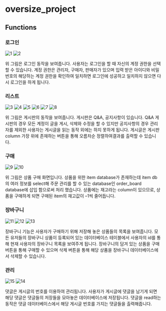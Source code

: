 # oversize_project

## Functions

### 로그인

 ![1](https://user-images.githubusercontent.com/29852523/29557820-3e435814-8765-11e7-8165-8a9293ce83ee.jpg)
![2](https://user-images.githubusercontent.com/29852523/29557990-bd49ed44-8765-11e7-8990-646252287756.jpg)

 위 그림은 로그인 동작을 보여줍니다. 사용자는 로그인을 할 때 자신의 계정 권한을 선택할 수 있습니다. 
 계정 권한은 관리자, 구매자, 판매자가 있으며 입력 받은 아이디와 비밀 번호의 해당하는 계정 권한을 확인하여 
 일치하면 로그인에 성공하고 일치하지 않으면 다시 로그인을 하게 됩니다.



### 리스트

![3](https://user-images.githubusercontent.com/29852523/29558067-fe546832-8765-11e7-8d30-3f18ae9b3130.jpg)
![4](https://user-images.githubusercontent.com/29852523/29558073-ffbde1c6-8765-11e7-8738-c61ef0655f70.jpg)
![5](https://user-images.githubusercontent.com/29852523/29558075-010dba9c-8766-11e7-8941-dd7cbf1b6e2a.jpg)
![6](https://user-images.githubusercontent.com/29852523/29558077-02387a9c-8766-11e7-99f6-41f4f8ef4e29.jpg)
![7](https://user-images.githubusercontent.com/29852523/29558079-0424de40-8766-11e7-8df3-7b5f283bcbc3.jpg)
![8](https://user-images.githubusercontent.com/29852523/29558081-04e6782a-8766-11e7-8272-d86f91f95b62.jpg)

 위 그림은 게시판의 동작을 보여줍니다. 게시판은 Q&A, 공지사항이 있습니다. 
 Q&A 게시판의 경우 모든 계정이 글을 게시, 삭제와 수정을 할 수 있지만 공지사항의 경우 관리자를 제외한 사용자는 
 게시글을 읽는 동작 외에는 하지 못하게 됩니다. 게시글은 게시판 column 가장 위에 존재하는 버튼을 통해 오름차순 정렬하여결과를 출력할 수 있습니다.



### 구매

![9](https://user-images.githubusercontent.com/29852523/29558113-2542eb62-8766-11e7-95ce-030d7eaf5f86.jpg)
![10](https://user-images.githubusercontent.com/29852523/29558114-254ef042-8766-11e7-874c-f7bc31f1c3ee.jpg)

 위 그림은 상품 구매 화면입니다. 상품을 위한 item database가 존재하는데 item db의 여러 정보를 select해 주문 관리를 할 수 있는 database인
 order_board database에 삽입 함으로써 처리 했습니다. 상품에는 재고라는 column이 있으므로, 
 상품을 구매하게 되면 구매된 item의 재고값이 –1씩 줄어듭니다.

### 장바구니

![11](https://user-images.githubusercontent.com/29852523/29558156-3dda8d2e-8766-11e7-8dfa-67d3d46161af.jpg)
![12](https://user-images.githubusercontent.com/29852523/29558157-3debc4e0-8766-11e7-9c8b-a2ed9501fcb7.jpg)
![13](https://user-images.githubusercontent.com/29852523/29558158-3e087978-8766-11e7-925b-b59fdb6abe12.jpg)

 장바구니 기능은 사용자가 구매하기 위해 저장해 놓은 상품들의 목록을 보여줍니다. 모든 유저들의 장바구니 상품이 등록되어 있는 데이터베이스 테이블에서
 사용자의 id를 통해 현재 사용자의 장바구니 목록을 보여주게 됩니다. 장바구니의 담겨 있는 상품을 구매 버튼을 통해 구매할 수 있으며 삭제 버튼을 통해
 해당 상품을 장바구니 데이터베이스에서 삭제할 수 있습니다.



### 관리

![15](https://user-images.githubusercontent.com/29852523/29558182-5097e042-8766-11e7-8f59-896da1bc3110.jpg)
![14](https://user-images.githubusercontent.com/29852523/29558181-5096a77c-8766-11e7-94f7-b3a246961f5d.jpg)

 댓글은 게시글의 번호를 이용하여 관리됩니다. 사용자가 게시글에 댓글을 남기게 되면 해당 댓글은 댓글들의 저장들을 모아놓은 데이터베이스에 저장됩니다.
 댓글을 read하는 동작은 댓글 데이터베이스에서 해당 게시글 번호를 가지는 댓글들을 출력해줍니다.

